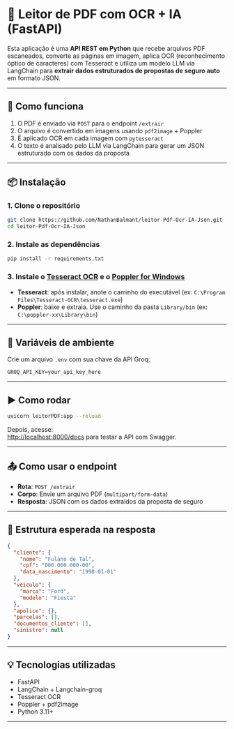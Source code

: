 # 📄 Leitor de PDF com OCR + IA (FastAPI)

Esta aplicação é uma **API REST em Python** que recebe arquivos PDF escaneados, converte as páginas em imagem, aplica OCR (reconhecimento óptico de caracteres) com Tesseract e utiliza um modelo LLM via LangChain para **extrair dados estruturados de propostas de seguro auto** em formato JSON.

---

## 🚀 Como funciona

1. O PDF é enviado via `POST` para o endpoint `/extrair`
2. O arquivo é convertido em imagens usando `pdf2image` + Poppler
3. É aplicado OCR em cada imagem com `pytesseract`
4. O texto é analisado pelo LLM via LangChain para gerar um JSON estruturado com os dados da proposta

---

## 📦 Instalação

### 1. Clone o repositório

```bash
git clone https://github.com/NathanBalmant/leitor-Pdf-Ocr-IA-Json.git
cd leitor-Pdf-Ocr-IA-Json
```

### 2. Instale as dependências

```bash
pip install -r requirements.txt
```

### 3. Instale o [Tesseract OCR](https://github.com/tesseract-ocr/tesseract) e o [Poppler for Windows](https://github.com/oschwartz10612/poppler-windows/releases/)

- **Tesseract**: após instalar, anote o caminho do executável (ex: `C:\Program Files\Tesseract-OCR\tesseract.exe`)
- **Poppler**: baixe e extraia. Use o caminho da pasta `Library/bin` (ex: `C:\poppler-xx\Library\bin`)

---

## 🔐 Variáveis de ambiente

Crie um arquivo `.env` com sua chave da API Groq:

```
GROQ_API_KEY=your_api_key_here
```

---

## ▶️ Como rodar

```bash
uvicorn leitorPDF:app --reload
```

Depois, acesse:  
[http://localhost:8000/docs](http://localhost:8000/docs) para testar a API com Swagger.

---

## 📤 Como usar o endpoint

- **Rota**: `POST /extrair`
- **Corpo**: Envie um arquivo PDF (`multipart/form-data`)
- **Resposta**: JSON com os dados extraídos da proposta de seguro

---

## 📁 Estrutura esperada na resposta

```json
{
  "cliente": {
    "nome": "Fulano de Tal",
    "cpf": "000.000.000-00",
    "data_nascimento": "1990-01-01"
  },
  "veiculo": {
    "marca": "Ford",
    "modelo": "Fiesta"
  },
  "apolice": {},
  "parcelas": [],
  "documentos_cliente": [],
  "sinistro": null
}
```

---

## 💡 Tecnologias utilizadas

- FastAPI
- LangChain + Langchain-groq
- Tesseract OCR
- Poppler + pdf2image
- Python 3.11+

---

